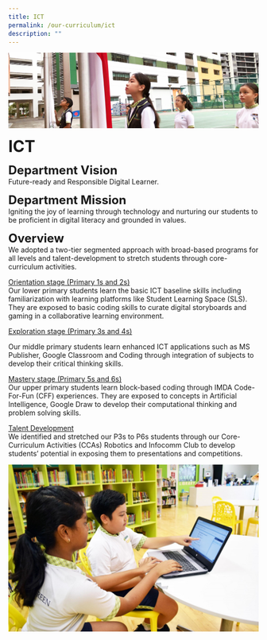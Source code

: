 ```yaml
---
title: ICT
permalink: /our-curriculum/ict
description: ""
---
```

![](/images/sub-banner.jpg)

**<font size=6>ICT</font>**

**<font size=5>Department Vision</font>**<br>
Future-ready and Responsible Digital Learner.

**<font size=5>Department Mission</font>**<br>
Igniting the joy of learning through technology and nurturing our students to be proficient in digital literacy and grounded in values.

**<font size=5>Overview</font>**<br>
We adopted a two-tier segmented approach with broad-based programs for all levels and talent-development to stretch students through core-curriculum activities.  

  

<u>Orientation stage (Primary 1s and 2s)</u> <br>
Our lower primary students learn the basic ICT baseline skills including familiarization with learning platforms like Student Learning Space (SLS). They are exposed to basic coding skills to curate digital storyboards and gaming in a collaborative learning environment.

  

<u>Exploration stage (Primary 3s and 4s)</u><br>

Our middle primary students learn enhanced ICT applications such as MS Publisher, Google Classroom and Coding through integration of subjects to develop their critical thinking skills.

  

<u>Mastery stage (Primary 5s and 6s)</u><br>
Our upper primary students learn block-based coding through IMDA Code-For-Fun (CFF) experiences. They are exposed to concepts in Artificial Intelligence, Google Draw to develop their computational thinking and problem solving skills.

  

<u>Talent Development</u><br>
We identified and stretched our P3s to P6s students through our Core-Curriculum Activities (CCAs) Robotics and Infocomm Club to develop students’ potential in exposing them to presentations and competitions.

![](/images/Our%20Curriculum/ICT.jpg)